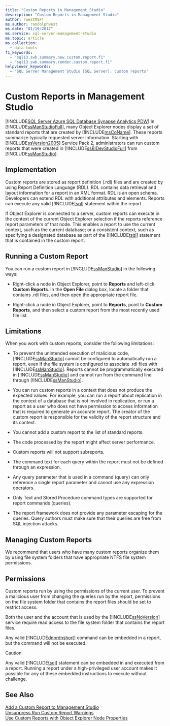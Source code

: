 ```yaml
---
title: "Custom Reports in Management Studio"
description: "Custom Reports in Management Studio"
author: rwestMSFT
ms.author: randolphwest
ms.date: "01/19/2017"
ms.service: sql-server-management-studio
ms.topic: article
ms.collection:
  - data-tools
f1_keywords:
  - "sql13.swb.summary.new.custom.report.f1"
  - "sql13.swb.summary.render.custom.report.f1"
helpviewer_keywords:
  - "SQL Server Management Studio [SQL Server], custom reports"
---
```


# Custom Reports in Management Studio
[!INCLUDE[SQL Server Azure SQL Database Synapse Analytics PDW](../includes/applies-to-version/sql-asdb-asdbmi-asa-pdw.md)]
In [!INCLUDE[ssManStudioFull](../includes/ssmanstudiofull-md.md)], many Object Explorer nodes display a set of standard reports that are created by [!INCLUDE[msCoName](../includes/msconame-md.md)]. These reports summarize typically requested server information. Starting with [!INCLUDE[ssVersion2005](../includes/ssversion2005-md.md)] Service Pack 2, administrators can run custom reports that were created in [!INCLUDE[ssBIDevStudioFull](../includes/ssbidevstudiofull-md.md)] from [!INCLUDE[ssManStudio](../includes/ssmanstudio-md.md)].  
  
## Implementation  
Custom reports are stored as report definition (.rdl) files and are created by using Report Definition Language (RDL). RDL contains data retrieval and layout information for a report in an XML format. RDL is an open schema. Developers can extend RDL with additional attributes and elements. Reports can execute any valid [!INCLUDE[tsql](../includes/tsql-md.md)] statement within the report.  
  
If Object Explorer is connected to a server, custom reports can execute in the context of the current Object Explorer selection if the reports reference report parameters of that node. This enables a report to use the current context, such as the current database; or a consistent context, such as specifying a designated database as part of the [!INCLUDE[tsql](../includes/tsql-md.md)] statement that is contained in the custom report.  
  
## Running a Custom Report  
You can run a custom report in [!INCLUDE[ssManStudio](../includes/ssmanstudio-md.md)] in the following ways:  
  
-   Right-click a node in Object Explorer, point to **Reports** and left-click **Custom Reports**. In the **Open File** dialog box, locate a folder that contains .rdl files, and then open the appropriate report file.  
  
-   Right-click a node in Object Explorer, point to **Reports**, point to **Custom Reports**, and then select a custom report from the most recently used file list.  
  
## Limitations  
When you work with custom reports, consider the following limitations:  
  
-   To prevent the unintended execution of malicious code, [!INCLUDE[ssManStudio](../includes/ssmanstudio-md.md)] cannot be configured to automatically run a report, even if the file system is configured to associate .rdl files with [!INCLUDE[ssManStudio](../includes/ssmanstudio-md.md)]. Reports cannot be programmatically executed in [!INCLUDE[ssManStudio](../includes/ssmanstudio-md.md)] and cannot run from the command line through [!INCLUDE[ssManStudio](../includes/ssmanstudio-md.md)].  
  
-   You can run custom reports in a context that does not produce the expected values. For example, you can run a report about replication in the context of a database that is not involved in replication, or run a report as a user who does not have permission to access information that is required to generate an accurate report. The creator of the custom report is responsible for the validity of the report structure and its context.  
  
-   You cannot add a custom report to the list of standard reports.  
  
-   The code processed by the report might affect server performance.  
  
-   Custom reports will not support subreports.  
  
-   The command text for each query within the report must not be defined through an expression.  
  
-   Any query parameter that is used in a command (query) can only reference a single report parameter and cannot use any expression operators.  
  
-   Only Text and Stored Procedure command types are supported for report commands (queries).  
  
-   The report framework does not provide any parameter escaping for the queries. Query authors must make sure that their queries are free from SQL injection attacks.  
  
## Managing Custom Reports  
We recommend that users who have many custom reports organize them by using file system folders that have appropriate NTFS file system permissions.  
  
## Permissions  
Custom reports run by using the permissions of the current user. To prevent a malicious user from changing the queries run by the report, permissions on the file system folder that contains the report files should be set to restrict access.  
  
Both the user and the account that is used by the [!INCLUDE[ssNoVersion](../includes/ssnoversion-md.md)] service require read access to the file system folder that contains the report files.  
  
Any valid [!INCLUDE[dnprdnshort](../includes/dnprdnshort-md.md)] command can be embedded in a report, but the command will not be executed.  
  
> [!CAUTION]  
> Any valid [!INCLUDE[tsql](../includes/tsql-md.md)] statement can be embedded in and executed from a report. Running a report under a high-privileged user account makes it possible for any of these embedded instructions to execute without challenge.  
  

  
## See Also  
[Add a Custom Report to Management Studio](add-a-custom-report-to-management-studio.md)  
[Unsuppress Run Custom Report Warnings](unsuppress-run-custom-report-warnings.md)  
[Use Custom Reports with Object Explorer Node Properties](use-custom-reports-with-object-explorer-node-properties.md)  
  
